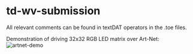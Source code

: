 # td-wv-submission
All relevant comments can be found in textDAT operators in the .toe files.

Demonstration of driving 32x32 RGB LED matrix over Art-Net:
![artnet-demo](https://github.com/orgilluismacha/td-wv-submission/assets/68327817/9c9b4c07-4204-457b-b8ca-c5d12e577796)
